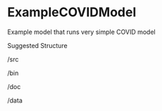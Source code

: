 # ExampleCOVIDModel
Example model that runs very simple COVID model

Suggested Structure

/src

/bin

/doc

/data
